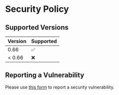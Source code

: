 # Security Policy

## Supported Versions

| Version | Supported          |
| ------- | ------------------ |
| 0.66    | :white_check_mark: |
| < 0.66  | :x:                |

## Reporting a Vulnerability

Please use [this form](https://github.com/vacanza/holidays/security/advisories/new) to report a security vulnerability.
